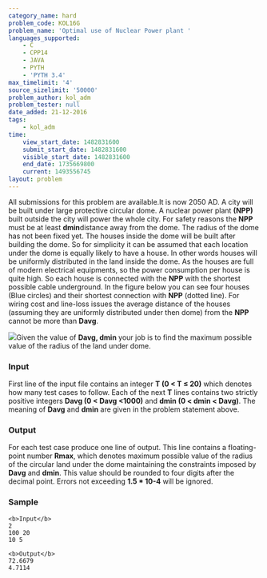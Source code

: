 ```yaml
---
category_name: hard
problem_code: KOL16G
problem_name: 'Optimal use of Nuclear Power plant '
languages_supported:
    - C
    - CPP14
    - JAVA
    - PYTH
    - 'PYTH 3.4'
max_timelimit: '4'
source_sizelimit: '50000'
problem_author: kol_adm
problem_tester: null
date_added: 21-12-2016
tags:
    - kol_adm
time:
    view_start_date: 1482831600
    submit_start_date: 1482831600
    visible_start_date: 1482831600
    end_date: 1735669800
    current: 1493556745
layout: problem
---
```

All submissions for this problem are available.It is now 2050 AD. A city will be built under large protective circular dome. A nuclear power plant **(NPP)** built outside the city will power the whole city. For safety reasons the **NPP** must be at least **dmin**distance away from the dome. The radius of the dome has not been fixed yet. The houses inside the dome will be built after building the dome. So for simplicity it can be assumed that each location under the dome is equally likely to have a house. In other words houses will be uniformly distributed in the land inside the dome. As the houses are full of modern electrical equipments, so the power consumption per house is quite high. So each house is connected with the **NPP** with the shortest possible cable underground. In the figure below you can see four houses (Blue circles) and their shortest connection with **NPP** (dotted line). For wiring cost and line-loss issues the average distance of the houses (assuming they are uniformly distributed under then dome) from the **NPP** cannot be more than **Davg**.

![](https://www.codechef.com/download/upload/ACM16KOL/G.png)Given the value of **Davg, dmin** your job is to find the maximum possible value of the radius of the land under dome.

### Input

First line of the input file contains an integer **T (0 < T ≤ 20)** which denotes how many test cases to follow. Each of the next **T** lines contains two strictly positive integers **Davg (0 < Davg <1000)** and **dmin (0 < dmin < Davg)**. The meaning of **Davg** and **dmin** are given in the problem statement above.

### Output

For each test case produce one line of output. This line contains a floating-point number **Rmax**, which denotes maximum possible value of the radius of the circular land under the dome maintaining the constraints imposed by **Davg** and **dmin**. This value should be rounded to four digits after the decimal point. Errors not exceeding **1.5 \* 10-4** will be ignored.

### Sample

 ```
<b>Input</b>
2
100 20
10 5

<b>Output</b>
72.6679
4.7114

```